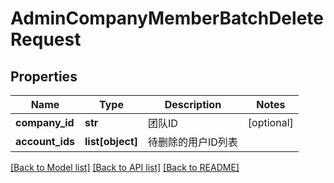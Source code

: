 # AdminCompanyMemberBatchDeleteRequest

## Properties
Name | Type | Description | Notes
------------ | ------------- | ------------- | -------------
**company_id** | **str** | 团队ID | [optional] 
**account_ids** | **list[object]** | 待删除的用户ID列表 | 

[[Back to Model list]](../README.md#documentation-for-models) [[Back to API list]](../README.md#documentation-for-api-endpoints) [[Back to README]](../README.md)


